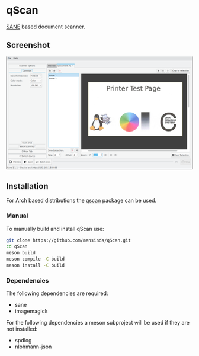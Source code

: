 # qScan

[SANE][1] based document scanner.

## Screenshot

![screenshot](img/screenshot1.png)

## Installation

For Arch based distributions the [qscan][2] package can be used.

### Manual

To manually build and install qScan use:

```bash
git clone https://github.com/mensinda/qScan.git
cd qScan
meson build
meson compile -C build
meson install -C build
```

### Dependencies

The following dependencies are required:

- sane
- imagemagick

For the following dependencies a meson subproject will be used if they are not installed:

- spdlog
- nlohmann-json


[1]: http://www.sane-project.org/
[2]: https://aur.archlinux.org/packages/qscan
